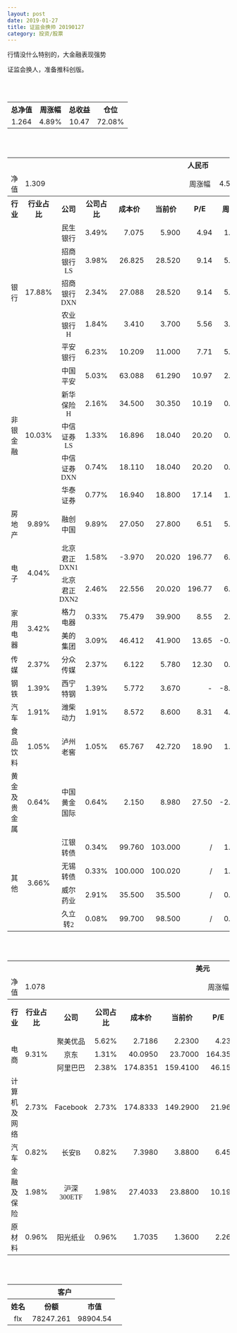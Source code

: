 ```yaml
---
layout: post
date: 2019-01-27
title: 证监会换帅 20190127
category: 投资/股票
---
```


行情没什么特别的，大金融表现强势

证监会换人，准备推科创版。

<br/>
<br/>

<table cellspacing="0" border="0">
	<tr>
		<th height="21" align="center"><font face="Noto Sans CJK SC Regular">总净值</font></th>
		<th align="center"><font face="Noto Sans CJK SC Regular">周涨幅</font></th>
		<th align="center"><font face="Noto Sans CJK SC Regular">总收益</font></th>
		<th align="center"><font face="Noto Sans CJK SC Regular">仓位</font></th>
	</tr>
	<tr>
		<td height="17" align="center" sdval="1.264" sdnum="1033;0;0.000">1.264</td>
		<td align="center" sdval="0.0489" sdnum="1033;0;0.00%">4.89%</td>
		<td align="center" sdval="10.47" sdnum="1033;0;0.00">10.47</td>
		<td align="center" sdval="0.7208" sdnum="1033;0;0.00%">72.08%</td>
	</tr>
</table>
<br />
<br />
<table>
	<tr>
		<th colspan="12"  height="21" align="center" valign="middle"><font face="Noto Sans CJK SC Regular">人民币</font></th>
		</tr>
	<tr>
		<td height="17" align="center"><font face="Noto Sans CJK SC Regular">净值</font></td>
		<td colspan="5"  align="left" valign="middle" sdval="1.309" sdnum="1033;">1.309</td>
		<td align="center"><font face="Noto Sans CJK SC Regular">周涨幅</font></td>
		<td colspan="5"  align="left" valign="middle" sdval="0.0451" sdnum="1033;0;0.00%">4.51%</td>
		</tr>
	<tr>
		<th height="21" align="center" valign="middle"><font face="Noto Sans CJK SC Regular">行业</font></th>
		<th align="center" valign="middle"><font face="Noto Sans CJK SC Regular">行业占比</font></th>
		<th align="center"><font face="Noto Sans CJK SC Regular">公司</font></th>
		<th align="center"><font face="Noto Sans CJK SC Regular">公司占比</font></th>
		<th align="center"><font face="Noto Sans CJK SC Regular">成本价</font></th>
		<th align="center"><font face="Noto Sans CJK SC Regular">当前价</font></th>
		<th align="center">P/E</th>
		<th align="center"><font face="Noto Sans CJK SC Regular">周涨幅</font></th>
		<th align="center"><font face="Noto Sans CJK SC Regular">总涨幅</font></th>
		<th align="left"><font face="Noto Sans CJK SC Regular">下一阶梯</font></th>
		<th align="left"><font face="Noto Sans CJK SC Regular">浮动止损价</font></th>
		<th align="center"><font face="Noto Sans CJK SC Regular">止损价</font></th>
	</tr>
	<tr>
		<td rowspan="5"  height="99" align="center" valign="middle"><font face="Noto Sans CJK SC Regular">银行</font></td>
		<td rowspan="5"  align="center" valign="middle" sdval="0.1788" sdnum="1033;0;0.00%">17.88%</td>
		<td align="center"><font face="Noto Sans CJK SC Regular">民生银行</font></td>
		<td align="right" sdval="0.0349" sdnum="1033;0;0.00%">3.49%</td>
		<td align="right" sdval="7.075" sdnum="1033;0;0.000">7.075</td>
		<td align="right" sdval="5.9" sdnum="1033;0;0.000">5.900</td>
		<td align="right" sdval="4.94" sdnum="1033;0;0.00">4.94</td>
		<td align="right" sdval="0.012" sdnum="1033;0;0.00%">1.20%</td>
		<td align="right" bgcolor="#CCFFCC" sdval="-0.167477738515901" sdnum="1033;0;0.00%"><font color="#006600">-16.75%</font></td>
		<td align="right" sdval="8.84375" sdnum="1033;0;0.000">8.844</td>
		<td align="right" sdval="0" sdnum="1033;0;0.000">0.000</td>
		<td align="right" sdval="0" sdnum="1033;0;0.000">0.000</td>
	</tr>
	<tr>
		<td align="center"><font face="Noto Sans CJK SC Regular">招商银行LS</font></td>
		<td align="right" sdval="0.0398" sdnum="1033;0;0.00%">3.98%</td>
		<td align="right" sdval="26.825" sdnum="1033;0;0.000">26.825</td>
		<td align="right" sdval="28.52" sdnum="1033;0;0.000">28.520</td>
		<td align="right" sdval="9.14" sdnum="1033;0;0.00">9.14</td>
		<td align="right" sdval="0.0524" sdnum="1033;0;0.00%">5.24%</td>
		<td align="right" bgcolor="#FFCCCC" sdval="0.0617873252562908" sdnum="1033;0;0.00%"><font color="#CC0000">6.18%</font></td>
		<td align="right" sdval="33.53125" sdnum="1033;0;0.000">33.531</td>
		<td align="right" sdval="0" sdnum="1033;0;0.000">0.000</td>
		<td align="right" sdval="0" sdnum="1033;0;0.000">0.000</td>
	</tr>
	<tr>
		<td align="center"><font face="Noto Sans CJK SC Regular">招商银行DXN</font></td>
		<td align="right" sdval="0.0234" sdnum="1033;0;0.00%">2.34%</td>
		<td align="right" sdval="27.088" sdnum="1033;0;0.000">27.088</td>
		<td align="right" sdval="28.52" sdnum="1033;0;0.000">28.520</td>
		<td align="right" sdval="9.14" sdnum="1033;0;0.00">9.14</td>
		<td align="right" sdval="0.0524" sdnum="1033;0;0.00%">5.24%</td>
		<td align="right" bgcolor="#FFCCCC" sdval="0.0514647371529828" sdnum="1033;0;0.00%"><font color="#CC0000">5.15%</font></td>
		<td align="right" sdval="33.86" sdnum="1033;0;0.000">33.860</td>
		<td align="right" sdval="0" sdnum="1033;0;0.000">0.000</td>
		<td align="right" sdval="0" sdnum="1033;0;0.000">0.000</td>
	</tr>
	<tr>
		<td align="center"><font face="Noto Sans CJK SC Regular">农业银行H</font></td>
		<td align="right" sdval="0.0184" sdnum="1033;0;0.00%">1.84%</td>
		<td align="right" sdval="3.41" sdnum="1033;0;0.000">3.410</td>
		<td align="right" sdval="3.7" sdnum="1033;0;0.000">3.700</td>
		<td align="right" sdval="5.56" sdnum="1033;0;0.00">5.56</td>
		<td align="right" sdval="0.0335" sdnum="1033;0;0.00%">3.35%</td>
		<td align="right" bgcolor="#FFCCCC" sdval="0.0836439882697946" sdnum="1033;0;0.00%"><font color="#CC0000">8.36%</font></td>
		<td align="right" sdval="4.2625" sdnum="1033;0;0.000">4.263</td>
		<td align="right" sdval="0" sdnum="1033;0;0.000">0.000</td>
		<td align="right" sdval="0" sdnum="1033;0;0.000">0.000</td>
	</tr>
	<tr>
		<td align="center"><font face="Noto Sans CJK SC Regular">平安银行</font></td>
		<td align="right" sdval="0.0623" sdnum="1033;0;0.00%">6.23%</td>
		<td align="right" sdval="10.209" sdnum="1033;0;0.000">10.209</td>
		<td align="right" sdval="11" sdnum="1033;0;0.000">11.000</td>
		<td align="right" sdval="7.71" sdnum="1033;0;0.00">7.71</td>
		<td align="right" sdval="0.0547" sdnum="1033;0;0.00%">5.47%</td>
		<td align="right" bgcolor="#FFCCCC" sdval="0.0760806543246155" sdnum="1033;0;0.00%"><font color="#CC0000">7.61%</font></td>
		<td align="right" sdval="12.76125" sdnum="1033;0;0.000">12.761</td>
		<td align="right" sdval="0" sdnum="1033;0;0.000">0.000</td>
		<td align="right" sdval="0" sdnum="1033;0;0.000">0.000</td>
	</tr>
	<tr>
		<td rowspan="5"  height="87" align="center" valign="middle"><font face="Noto Sans CJK SC Regular">非银金融</font></td>
		<td rowspan="5"  align="center" valign="middle" sdval="0.1003" sdnum="1033;0;0.00%">10.03%</td>
		<td align="center"><font face="Noto Sans CJK SC Regular">中国平安</font></td>
		<td align="right" sdval="0.0503" sdnum="1033;0;0.00%">5.03%</td>
		<td align="right" sdval="63.088" sdnum="1033;0;0.000">63.088</td>
		<td align="right" sdval="61.29" sdnum="1033;0;0.000">61.290</td>
		<td align="right" sdval="10.97" sdnum="1033;0;0.00">10.97</td>
		<td align="right" sdval="0.0229" sdnum="1033;0;0.00%">2.29%</td>
		<td align="right" bgcolor="#CCFFCC" sdval="-0.0298998731930004" sdnum="1033;0;0.00%"><font color="#006600">-2.99%</font></td>
		<td align="right" sdval="78.86" sdnum="1033;0;0.000">78.860</td>
		<td align="right" sdval="0" sdnum="1033;0;0.000">0.000</td>
		<td align="right" sdval="0" sdnum="1033;0;0.000">0.000</td>
	</tr>
	<tr>
		<td align="center"><font face="Noto Sans CJK SC Regular">新华保险H</font></td>
		<td align="right" sdval="0.0216" sdnum="1033;0;0.00%">2.16%</td>
		<td align="right" sdval="34.5" sdnum="1033;0;0.000">34.500</td>
		<td align="right" sdval="30.35" sdnum="1033;0;0.000">30.350</td>
		<td align="right" sdval="10.19" sdnum="1033;0;0.00">10.19</td>
		<td align="right" sdval="0.0033" sdnum="1033;0;0.00%">0.33%</td>
		<td align="right" bgcolor="#CCFFCC" sdval="-0.121689855072464" sdnum="1033;0;0.00%"><font color="#006600">-12.17%</font></td>
		<td align="right" sdval="43.125" sdnum="1033;0;0.000">43.125</td>
		<td align="right" sdval="0" sdnum="1033;0;0.000">0.000</td>
		<td align="right" sdval="0" sdnum="1033;0;0.000">0.000</td>
	</tr>
	<tr>
		<td align="center"><font face="Noto Sans CJK SC Regular">中信证券LS</font></td>
		<td align="right" sdval="0.0133" sdnum="1033;0;0.00%">1.33%</td>
		<td align="right" sdval="16.896" sdnum="1033;0;0.000">16.896</td>
		<td align="right" sdval="18.04" sdnum="1033;0;0.000">18.040</td>
		<td align="right" sdval="20.2" sdnum="1033;0;0.00">20.20</td>
		<td align="right" sdval="0.0089" sdnum="1033;0;0.00%">0.89%</td>
		<td align="right" bgcolor="#FFCCCC" sdval="0.0663083333333332" sdnum="1033;0;0.00%"><font color="#CC0000">6.63%</font></td>
		<td align="right" sdval="21.12" sdnum="1033;0;0.000">21.120</td>
		<td align="right" sdval="0" sdnum="1033;0;0.000">0.000</td>
		<td align="right" sdval="0" sdnum="1033;0;0.000">0.000</td>
	</tr>
	<tr>
		<td align="center"><font face="Noto Sans CJK SC Regular">中信证券DXN</font></td>
		<td align="right" sdval="0.0074" sdnum="1033;0;0.00%">0.74%</td>
		<td align="right" sdval="18.11" sdnum="1033;0;0.000">18.110</td>
		<td align="right" sdval="18.04" sdnum="1033;0;0.000">18.040</td>
		<td align="right" sdval="20.2" sdnum="1033;0;0.00">20.20</td>
		<td align="right" sdval="0.0089" sdnum="1033;0;0.00%">0.89%</td>
		<td align="right" bgcolor="#CCFFCC" sdval="-0.00526526780784109" sdnum="1033;0;0.00%"><font color="#006600">-0.53%</font></td>
		<td align="right" sdval="22.6375" sdnum="1033;0;0.000">22.638</td>
		<td align="right" sdval="0" sdnum="1033;0;0.000">0.000</td>
		<td align="right" sdval="0" sdnum="1033;0;0.000">0.000</td>
	</tr>
	<tr>
		<td align="center"><font face="Noto Sans CJK SC Regular">华泰证券</font></td>
		<td align="right" sdval="0.0077" sdnum="1033;0;0.00%">0.77%</td>
		<td align="right" sdval="16.94" sdnum="1033;0;0.000">16.940</td>
		<td align="right" sdval="18.8" sdnum="1033;0;0.000">18.800</td>
		<td align="right" sdval="17.14" sdnum="1033;0;0.00">17.14</td>
		<td align="right" sdval="0.0195" sdnum="1033;0;0.00%">1.95%</td>
		<td align="right" bgcolor="#FFCCCC" sdval="0.108399291617473" sdnum="1033;0;0.00%"><font color="#CC0000">10.84%</font></td>
		<td align="right" sdval="21.175" sdnum="1033;0;0.000">21.175</td>
		<td align="right" sdval="0" sdnum="1033;0;0.000">0.000</td>
		<td align="right" sdval="0" sdnum="1033;0;0.000">0.000</td>
	</tr>
	<tr>
		<td height="17" align="center" valign="middle"><font face="Noto Sans CJK SC Regular">房地产</font></td>
		<td align="center" valign="middle" sdval="0.0989" sdnum="1033;0;0.00%">9.89%</td>
		<td align="center"><font face="Noto Sans CJK SC Regular">融创中国</font></td>
		<td align="right" sdval="0.0989" sdnum="1033;0;0.00%">9.89%</td>
		<td align="right" sdval="27.05" sdnum="1033;0;0.000">27.050</td>
		<td align="right" sdval="27.8" sdnum="1033;0;0.000">27.800</td>
		<td align="right" sdval="6.51" sdnum="1033;0;0.00">6.51</td>
		<td align="right" sdval="0.055" sdnum="1033;0;0.00%">5.50%</td>
		<td align="right" bgcolor="#FFCCCC" sdval="0.0263264325323473" sdnum="1033;0;0.00%"><font color="#CC0000">2.63%</font></td>
		<td align="right" sdval="33.8125" sdnum="1033;0;0.000">33.813</td>
		<td align="right" sdval="0" sdnum="1033;0;0.000">0.000</td>
		<td align="right" sdval="0" sdnum="1033;0;0.000">0.000</td>
	</tr>
	<tr>
		<td rowspan="2"  height="43" align="center" valign="middle"><font face="Noto Sans CJK SC Regular">电子</font></td>
		<td rowspan="2"  align="center" valign="middle" sdval="0.0404" sdnum="1033;0;0.00%">4.04%</td>
		<td align="center"><font face="Noto Sans CJK SC Regular">北京君正DXN1</font></td>
		<td align="right" sdval="0.0158" sdnum="1033;0;0.00%">1.58%</td>
		<td align="right" sdval="-3.97" sdnum="1033;0;0.000">-3.970</td>
		<td align="right" sdval="20.02" sdnum="1033;0;0.000">20.020</td>
		<td align="right" sdval="196.77" sdnum="1033;0;0.00">196.77</td>
		<td align="right" sdval="0.0615" sdnum="1033;0;0.00%">6.15%</td>
		<td align="right" bgcolor="#FFCCCC" sdval="23.99" sdnum="1033;0;0.00%"><font color="#CC0000">2399.00%</font></td>
		<td align="right" bgcolor="#CCFFCC" sdval="28.421709430404" sdnum="1033;0;0.000"><font color="#006600">28.422</font></td>
		<td align="right" bgcolor="#FFCCCC" sdval="20.9183781407773" sdnum="1033;0;0.000"><font color="#CC0000">20.918</font></td>
		<td align="right" sdval="0" sdnum="1033;0;0.000">0.000</td>
	</tr>
	<tr>
		<td align="center"><font face="Noto Sans CJK SC Regular">北京君正DXN2</font></td>
		<td align="right" sdval="0.0246" sdnum="1033;0;0.00%">2.46%</td>
		<td align="right" sdval="22.556" sdnum="1033;0;0.000">22.556</td>
		<td align="right" sdval="20.02" sdnum="1033;0;0.000">20.020</td>
		<td align="right" sdval="196.77" sdnum="1033;0;0.00">196.77</td>
		<td align="right" sdval="0.0615" sdnum="1033;0;0.00%">6.15%</td>
		<td align="right" bgcolor="#CCFFCC" sdval="-0.113831282142224" sdnum="1033;0;0.00%"><font color="#006600">-11.38%</font></td>
		<td align="right" sdval="28.195" sdnum="1033;0;0.000">28.195</td>
		<td align="right" sdval="0" sdnum="1033;0;0.000">0.000</td>
		<td align="right" sdval="0" sdnum="1033;0;0.000">0.000</td>
	</tr>
	<tr>
		<td rowspan="2"  height="34" align="center" valign="middle"><font face="Noto Sans CJK SC Regular">家用电器</font></td>
		<td rowspan="2"  align="center" valign="middle" sdval="0.0342" sdnum="1033;0;0.00%">3.42%</td>
		<td align="center"><font face="Noto Sans CJK SC Regular">格力电器</font></td>
		<td align="right" sdval="0.0033" sdnum="1033;0;0.00%">0.33%</td>
		<td align="right" sdval="75.479" sdnum="1033;0;0.000">75.479</td>
		<td align="right" sdval="39.9" sdnum="1033;0;0.000">39.900</td>
		<td align="right" sdval="8.55" sdnum="1033;0;0.00">8.55</td>
		<td align="right" sdval="0.0239" sdnum="1033;0;0.00%">2.39%</td>
		<td align="right" bgcolor="#CCFFCC" sdval="-0.472776144358033" sdnum="1033;0;0.00%"><font color="#006600">-47.28%</font></td>
		<td align="right" sdval="94.34875" sdnum="1033;0;0.000">94.349</td>
		<td align="right" sdval="0" sdnum="1033;0;0.000">0.000</td>
		<td align="right" sdval="0" sdnum="1033;0;0.000">0.000</td>
	</tr>
	<tr>
		<td align="center"><font face="Noto Sans CJK SC Regular">美的集团</font></td>
		<td align="right" sdval="0.0309" sdnum="1033;0;0.00%">3.09%</td>
		<td align="right" sdval="46.412" sdnum="1033;0;0.000">46.412</td>
		<td align="right" sdval="41.9" sdnum="1033;0;0.000">41.900</td>
		<td align="right" sdval="13.65" sdnum="1033;0;0.00">13.65</td>
		<td align="right" sdval="-0.0043" sdnum="1033;0;0.00%">-0.43%</td>
		<td align="right" bgcolor="#CCFFCC" sdval="-0.0986162371800398" sdnum="1033;0;0.00%"><font color="#006600">-9.86%</font></td>
		<td align="right" sdval="58.015" sdnum="1033;0;0.000">58.015</td>
		<td align="right" sdval="0" sdnum="1033;0;0.000">0.000</td>
		<td align="right" sdval="0" sdnum="1033;0;0.000">0.000</td>
	</tr>
	<tr>
		<td height="17" align="center" valign="middle"><font face="Noto Sans CJK SC Regular">传媒</font></td>
		<td align="center" valign="middle" sdval="0.0237" sdnum="1033;0;0.00%">2.37%</td>
		<td align="center"><font face="Noto Sans CJK SC Regular">分众传媒</font></td>
		<td align="right" sdval="0.0237" sdnum="1033;0;0.00%">2.37%</td>
		<td align="right" sdval="6.122" sdnum="1033;0;0.000">6.122</td>
		<td align="right" sdval="5.78" sdnum="1033;0;0.000">5.780</td>
		<td align="right" sdval="12.3" sdnum="1033;0;0.00">12.30</td>
		<td align="right" sdval="0.0035" sdnum="1033;0;0.00%">0.35%</td>
		<td align="right" bgcolor="#CCFFCC" sdval="-0.0572640967004248" sdnum="1033;0;0.00%"><font color="#006600">-5.73%</font></td>
		<td align="right" sdval="7.6525" sdnum="1033;0;0.000">7.653</td>
		<td align="right" sdval="0" sdnum="1033;0;0.000">0.000</td>
		<td align="right" sdval="0" sdnum="1033;0;0.000">0.000</td>
	</tr>
	<tr>
		<td height="17" align="center"><font face="Noto Sans CJK SC Regular">钢铁</font></td>
		<td align="center" valign="middle" sdval="0.0139" sdnum="1033;0;0.00%">1.39%</td>
		<td align="center"><font face="Noto Sans CJK SC Regular">西宁特钢</font></td>
		<td align="right" sdval="0.0139" sdnum="1033;0;0.00%">1.39%</td>
		<td align="right" sdval="5.772" sdnum="1033;0;0.000">5.772</td>
		<td align="right" sdval="3.67" sdnum="1033;0;0.000">3.670</td>
		<td align="right" sdnum="1033;0;0.00">-</td>
		<td align="right" sdval="-0.0871" sdnum="1033;0;0.00%">-8.71%</td>
		<td align="right" bgcolor="#CCFFCC" sdval="-0.365571864171864" sdnum="1033;0;0.00%"><font color="#006600">-36.56%</font></td>
		<td align="right" sdval="7.215" sdnum="1033;0;0.000">7.215</td>
		<td align="right" sdval="0" sdnum="1033;0;0.000">0.000</td>
		<td align="right" sdval="0" sdnum="1033;0;0.000">0.000</td>
	</tr>
	<tr>
		<td height="17" align="center" valign="middle"><font face="Noto Sans CJK SC Regular">汽车</font></td>
		<td align="center" valign="middle" sdval="0.0191" sdnum="1033;0;0.00%">1.91%</td>
		<td align="center"><font face="Noto Sans CJK SC Regular">潍柴动力</font></td>
		<td align="right" sdval="0.0191" sdnum="1033;0;0.00%">1.91%</td>
		<td align="right" sdval="8.572" sdnum="1033;0;0.000">8.572</td>
		<td align="right" sdval="8.6" sdnum="1033;0;0.000">8.600</td>
		<td align="right" sdval="8.31" sdnum="1033;0;0.00">8.31</td>
		<td align="right" sdval="0.045" sdnum="1033;0;0.00%">4.50%</td>
		<td align="right" bgcolor="#FFCCCC" sdval="0.00186644890340637" sdnum="1033;0;0.00%"><font color="#CC0000">0.19%</font></td>
		<td align="right" sdval="10.715" sdnum="1033;0;0.000">10.715</td>
		<td align="right" sdval="0" sdnum="1033;0;0.000">0.000</td>
		<td align="right" sdval="0" sdnum="1033;0;0.000">0.000</td>
	</tr>
	<tr>
		<td height="17" align="center"><font face="Noto Sans CJK SC Regular">食品饮料</font></td>
		<td align="center" valign="middle" sdval="0.0105" sdnum="1033;0;0.00%">1.05%</td>
		<td align="center"><font face="Noto Sans CJK SC Regular">泸州老窖</font></td>
		<td align="right" sdval="0.0105" sdnum="1033;0;0.00%">1.05%</td>
		<td align="right" sdval="65.767" sdnum="1033;0;0.000">65.767</td>
		<td align="right" sdval="42.72" sdnum="1033;0;0.000">42.720</td>
		<td align="right" sdval="18.9" sdnum="1033;0;0.00">18.90</td>
		<td align="right" sdval="0.0123" sdnum="1033;0;0.00%">1.23%</td>
		<td align="right" bgcolor="#CCFFCC" sdval="-0.351834108291392" sdnum="1033;0;0.00%"><font color="#006600">-35.18%</font></td>
		<td align="right" sdval="82.20875" sdnum="1033;0;0.000">82.209</td>
		<td align="right" sdval="0" sdnum="1033;0;0.000">0.000</td>
		<td align="right" sdval="0" sdnum="1033;0;0.000">0.000</td>
	</tr>
	<tr>
		<td height="17" align="center"><font face="Noto Sans CJK SC Regular">黄金及贵金属</font></td>
		<td align="center" valign="middle" sdval="0.0064" sdnum="1033;0;0.00%">0.64%</td>
		<td align="center"><font face="Noto Sans CJK SC Regular">中国黄金国际</font></td>
		<td align="right" sdval="0.0064" sdnum="1033;0;0.00%">0.64%</td>
		<td align="right" sdval="2.15" sdnum="1033;0;0.000">2.150</td>
		<td align="right" sdval="8.98" sdnum="1033;0;0.000">8.980</td>
		<td align="right" sdval="27.5" sdnum="1033;0;0.00">27.50</td>
		<td align="right" sdval="-0.026" sdnum="1033;0;0.00%">-2.60%</td>
		<td align="right" bgcolor="#FFCCCC" sdval="3.17534418604651" sdnum="1033;0;0.00%"><font color="#CC0000">317.53%</font></td>
		<td align="right" bgcolor="#CCFFCC" sdval="10.2519989013672" sdnum="1033;0;0.000"><font color="#006600">10.252</font></td>
		<td align="right" bgcolor="#FFCCCC" sdval="7.54547119140625" sdnum="1033;0;0.000"><font color="#CC0000">7.545</font></td>
		<td align="right" sdval="0" sdnum="1033;0;0.000">0.000</td>
	</tr>
	<tr>
		<td rowspan="4"  height="72" align="center" valign="middle"><font face="Noto Sans CJK SC Regular">其他</font></td>
		<td rowspan="4"  align="center" valign="middle" sdval="0.0366" sdnum="1033;0;0.00%">3.66%</td>
		<td align="center"><font face="Noto Sans CJK SC Regular"> 江银转债</font></td>
		<td align="right" sdval="0.0034" sdnum="1033;0;0.00%">0.34%</td>
		<td align="right" sdval="99.76" sdnum="1033;0;0.000">99.760</td>
		<td align="right" sdval="103" sdnum="1033;0;0.000">103.000</td>
		<td align="right" sdnum="1033;0;0.00">/</td>
		<td align="right" sdval="0.0169" sdnum="1033;0;0.00%">1.69%</td>
		<td align="right" bgcolor="#FFCCCC" sdval="0.031077947072975" sdnum="1033;0;0.00%"><font color="#CC0000">3.11%</font></td>
		<td align="right" sdval="124.7" sdnum="1033;0;0.000">124.700</td>
		<td align="right" sdval="0" sdnum="1033;0;0.000">0.000</td>
		<td align="right" sdval="0" sdnum="1033;0;0.000">0.000</td>
	</tr>
	<tr>
		<td align="center"><font face="Noto Sans CJK SC Regular">无锡转债</font></td>
		<td align="right" sdval="0.0033" sdnum="1033;0;0.00%">0.33%</td>
		<td align="right" sdval="100" sdnum="1033;0;0.000">100.000</td>
		<td align="right" sdval="100.02" sdnum="1033;0;0.000">100.020</td>
		<td align="right" sdnum="1033;0;0.00">/</td>
		<td align="right" sdval="0.0123" sdnum="1033;0;0.00%">1.23%</td>
		<td align="right" bgcolor="#CCFFCC" sdval="-0.00120000000000009" sdnum="1033;0;0.00%"><font color="#006600">-0.12%</font></td>
		<td align="right" sdval="125" sdnum="1033;0;0.000">125.000</td>
		<td align="right" sdval="0" sdnum="1033;0;0.000">0.000</td>
		<td align="right" sdval="0" sdnum="1033;0;0.000">0.000</td>
	</tr>
	<tr>
		<td align="center"><font face="Noto Sans CJK SC Regular">威尔药业</font></td>
		<td align="right" sdval="0.0291" sdnum="1033;0;0.00%">2.91%</td>
		<td align="right" sdval="35.5" sdnum="1033;0;0.000">35.500</td>
		<td align="right" sdval="35.5" sdnum="1033;0;0.000">35.500</td>
		<td align="right" sdnum="1033;0;0.00">/</td>
		<td align="right" sdval="0" sdnum="1033;0;0.00%">0.00%</td>
		<td align="right" bgcolor="#CCFFCC" sdval="-0.00140000000000007" sdnum="1033;0;0.00%"><font color="#006600">-0.14%</font></td>
		<td align="right" sdval="44.375" sdnum="1033;0;0.000">44.375</td>
		<td align="right" sdval="0" sdnum="1033;0;0.000">0.000</td>
		<td align="right" sdval="0" sdnum="1033;0;0.000">0.000</td>
	</tr>
	<tr>
		<td align="center"><font face="Noto Sans CJK SC Regular">久立转2</font></td>
		<td align="right" sdval="0.0008" sdnum="1033;0;0.00%">0.08%</td>
		<td align="right" sdval="99.7" sdnum="1033;0;0.000">99.700</td>
		<td align="right" sdval="98.5" sdnum="1033;0;0.000">98.500</td>
		<td align="right" sdnum="1033;0;0.00">/</td>
		<td align="right" sdval="0.0012" sdnum="1033;0;0.00%">0.12%</td>
		<td align="right" bgcolor="#CCFFCC" sdval="-0.013436108324975" sdnum="1033;0;0.00%"><font color="#006600">-1.34%</font></td>
		<td align="right" sdval="124.625" sdnum="1033;0;0.000">124.625</td>
		<td align="right" sdval="0" sdnum="1033;0;0.000">0.000</td>
		<td align="right" sdval="0" sdnum="1033;0;0.000">0.000</td>
	</tr>
</table>
<br />
<br />
<table>
	<tr>
		<th colspan="12"  height="21" align="center" valign="middle"><font face="Noto Sans CJK SC Regular">美元</font></th>
		</tr>
	<tr>
		<td height="17" align="center"><font face="Noto Sans CJK SC Regular">净值</font></td>
		<td colspan="5"  align="left" valign="middle" sdval="1.078" sdnum="1033;">1.078</td>
		<td align="center"><font face="Noto Sans CJK SC Regular">周涨幅</font></td>
		<td colspan="5"  align="left" valign="middle" sdval="0.0692" sdnum="1033;0;0.00%">6.92%</td>
		</tr>
	<tr>
		<th height="22" align="center" valign="middle"><font face="Noto Sans CJK SC Regular">行业</font></th>
		<th align="center" valign="middle"><font face="Noto Sans CJK SC Regular">行业占比</font></th>
		<th align="center"><font face="Noto Sans CJK SC Regular">公司</font></th>
		<th align="center"><font face="Noto Sans CJK SC Regular">公司占比</font></th>
		<th align="center"><font face="Noto Sans CJK SC Regular">成本价</font></th>
		<th align="center"><font face="Noto Sans CJK SC Regular">当前价</font></th>
		<th align="center">P/E</th>
		<th align="center"><font face="Noto Sans CJK SC Regular">周涨幅</font></th>
		<th align="center"><font face="Noto Sans CJK SC Regular">总涨幅</font></th>
		<th align="left"><font face="Noto Sans CJK SC Regular">下一阶梯</font></th>
		<th align="left"><font face="Noto Sans CJK SC Regular">浮动止损价</font></th>
		<th align="center"><font face="Noto Sans CJK SC Regular">止损价</font></th>
	</tr>
	<tr>
		<td rowspan="3"  height="51" align="center" valign="middle"><font face="Noto Sans CJK SC Regular">电商</font></td>
		<td rowspan="3"  align="center" valign="middle" sdval="0.0931" sdnum="1033;0;0.00%">9.31%</td>
		<td align="center" sdnum="1033;0;0.00%"><font face="Noto Sans CJK SC Regular">聚美优品</font></td>
		<td align="right" sdval="0.0562" sdnum="1033;0;0.00%">5.62%</td>
		<td align="right" sdval="2.7186" sdnum="1033;0;0.0000">2.7186</td>
		<td align="right" sdval="2.23" sdnum="1033;0;0.0000">2.2300</td>
		<td align="right" sdval="4.23" sdnum="1033;0;0.00">4.23</td>
		<td align="right" sdval="0.0136" sdnum="1033;0;0.00%">1.36%</td>
		<td align="right" bgcolor="#CCFFCC" sdval="-0.181124858382991" sdnum="1033;0;0.00%"><font color="#006600">-18.11%</font></td>
		<td align="right" sdval="3.39825" sdnum="1033;0;0.000">3.398</td>
		<td align="right" sdval="0" sdnum="1033;0;0.000">0.000</td>
		<td align="right" sdval="0" sdnum="1033;0;0.000">0.000</td>
	</tr>
	<tr>
		<td align="center" sdnum="1033;0;0.00%"><font face="Noto Sans CJK SC Regular">京东</font></td>
		<td align="right" sdval="0.0131" sdnum="1033;0;0.00%">1.31%</td>
		<td align="right" sdval="40.095" sdnum="1033;0;0.0000">40.0950</td>
		<td align="right" sdval="23.7" sdnum="1033;0;0.0000">23.7000</td>
		<td align="right" sdval="164.35" sdnum="1033;0;0.00">164.35</td>
		<td align="right" sdval="0.0159" sdnum="1033;0;0.00%">1.59%</td>
		<td align="right" bgcolor="#CCFFCC" sdval="-0.410303853348298" sdnum="1033;0;0.00%"><font color="#006600">-41.03%</font></td>
		<td align="right" sdval="50.11875" sdnum="1033;0;0.000">50.119</td>
		<td align="right" sdval="0" sdnum="1033;0;0.000">0.000</td>
		<td align="right" sdval="0" sdnum="1033;0;0.000">0.000</td>
	</tr>
	<tr>
		<td align="center" sdnum="1033;0;0.00%"><font face="Noto Sans CJK SC Regular">阿里巴巴</font></td>
		<td align="right" sdval="0.0238" sdnum="1033;0;0.00%">2.38%</td>
		<td align="right" sdval="174.8351" sdnum="1033;0;0.0000">174.8351</td>
		<td align="right" sdval="159.41" sdnum="1033;0;0.0000">159.4100</td>
		<td align="right" sdval="46.15" sdnum="1033;0;0.00">46.15</td>
		<td align="right" sdval="0.0139" sdnum="1033;0;0.00%">1.39%</td>
		<td align="right" bgcolor="#CCFFCC" sdval="-0.089626563201554" sdnum="1033;0;0.00%"><font color="#006600">-8.96%</font></td>
		<td align="right" sdval="218.543875" sdnum="1033;0;0.000">218.544</td>
		<td align="right" sdval="0" sdnum="1033;0;0.000">0.000</td>
		<td align="right" sdval="0" sdnum="1033;0;0.000">0.000</td>
	</tr>
	<tr>
		<td height="17" align="center"><font face="Noto Sans CJK SC Regular">计算机及网络</font></td>
		<td align="center" sdval="0.0273" sdnum="1033;0;0.00%">2.73%</td>
		<td align="center" sdnum="1033;0;0.00%">Facebook</td>
		<td align="right" sdval="0.0273" sdnum="1033;0;0.00%">2.73%</td>
		<td align="right" sdval="174.8333" sdnum="1033;0;0.0000">174.8333</td>
		<td align="right" sdval="149.29" sdnum="1033;0;0.0000">149.2900</td>
		<td align="right" sdval="21.96" sdnum="1033;0;0.00">21.96</td>
		<td align="right" sdval="-0.0069" sdnum="1033;0;0.00%">-0.69%</td>
		<td align="right" bgcolor="#CCFFCC" sdval="-0.147500885815231" sdnum="1033;0;0.00%"><font color="#006600">-14.75%</font></td>
		<td align="right" sdval="218.541625" sdnum="1033;0;0.000">218.542</td>
		<td align="right" sdval="0" sdnum="1033;0;0.000">0.000</td>
		<td align="right" sdval="0" sdnum="1033;0;0.000">0.000</td>
	</tr>
	<tr>
		<td height="22" align="center" valign="middle"><font face="Noto Sans CJK SC Regular">汽车</font></td>
		<td align="center" sdval="0.0082" sdnum="1033;0;0.00%">0.82%</td>
		<td align="center" sdnum="1033;0;0.00%"><font face="Noto Sans CJK SC Regular">长安B</font></td>
		<td align="right" sdval="0.0082" sdnum="1033;0;0.00%">0.82%</td>
		<td align="right" sdval="7.398" sdnum="1033;0;0.0000">7.3980</td>
		<td align="right" sdval="3.88" sdnum="1033;0;0.0000">3.8800</td>
		<td align="right" sdval="6.45" sdnum="1033;0;0.00">6.45</td>
		<td align="right" sdval="0.0211" sdnum="1033;0;0.00%">2.11%</td>
		<td align="right" bgcolor="#CCFFCC" sdval="-0.476933928088673" sdnum="1033;0;0.00%"><font color="#006600">-47.69%</font></td>
		<td align="right" sdval="9.2475" sdnum="1033;0;0.000">9.248</td>
		<td align="right" sdval="0" sdnum="1033;0;0.000">0.000</td>
		<td align="right" sdval="0" sdnum="1033;0;0.000">0.000</td>
	</tr>
	<tr>
		<td height="22" align="center"><font face="Noto Sans CJK SC Regular"> 金融及保险</font></td>
		<td align="center" sdval="0.0198" sdnum="1033;0;0.00%">1.98%</td>
		<td align="center" sdnum="1033;0;0.00%"><font face="Noto Sans CJK SC Regular">沪深300ETF</font></td>
		<td align="right" sdval="0.0198" sdnum="1033;0;0.00%">1.98%</td>
		<td align="right" sdval="27.4033" sdnum="1033;0;0.0000">27.4033</td>
		<td align="right" sdval="23.88" sdnum="1033;0;0.0000">23.8800</td>
		<td align="right" sdval="10.19" sdnum="1033;0;0.00">10.19</td>
		<td align="right" sdval="0.0149" sdnum="1033;0;0.00%">1.49%</td>
		<td align="right" bgcolor="#CCFFCC" sdval="-0.129972106279171" sdnum="1033;0;0.00%"><font color="#006600">-13.00%</font></td>
		<td align="right" sdval="34.254125" sdnum="1033;0;0.000">34.254</td>
		<td align="right" sdval="0" sdnum="1033;0;0.000">0.000</td>
		<td align="right" sdval="0" sdnum="1033;0;0.000">0.000</td>
	</tr>
	<tr>
		<td height="17" align="center"><font face="Noto Sans CJK SC Regular">原材料</font></td>
		<td align="center" sdval="0.0096" sdnum="1033;0;0.00%">0.96%</td>
		<td align="center" sdnum="1033;0;0.00%"><font face="Noto Sans CJK SC Regular">阳光纸业</font></td>
		<td align="right" sdval="0.0096" sdnum="1033;0;0.00%">0.96%</td>
		<td align="right" sdval="1.7035" sdnum="1033;0;0.0000">1.7035</td>
		<td align="right" sdval="1.36" sdnum="1033;0;0.0000">1.3600</td>
		<td align="right" sdval="2.26" sdnum="1033;0;0.00">2.26</td>
		<td align="right" sdval="0.0149" sdnum="1033;0;0.00%">1.49%</td>
		<td align="right" bgcolor="#CCFFCC" sdval="-0.203043674787203" sdnum="1033;0;0.00%"><font color="#006600">-20.30%</font></td>
		<td align="right" sdval="2.129375" sdnum="1033;0;0.000">2.129</td>
		<td align="right" sdval="0" sdnum="1033;0;0.000">0.000</td>
		<td align="right" sdval="0" sdnum="1033;0;0.000">0.000</td>
	</tr>
</table>
<br />
<br />
<table>
	<tr>
		<th colspan="12"  height="21" align="center" valign="middle"><font face="Noto Sans CJK SC Regular">客户</font></th>
		</tr>
	<tr>
		<th height="21" align="center"><font face="Noto Sans CJK SC Regular">姓名</font></th>
		<th align="center"><font face="Noto Sans CJK SC Regular">份额</font></th>
		<th align="center"><font face="Noto Sans CJK SC Regular">市值</font></th>
		<td align="left"><br></td>
	</tr>
	<tr>
		<td height="17" align="center">flx</td>
		<td align="center" sdval="78247.261" sdnum="1033;">78247.261</td>
		<td align="center" sdval="98904.537904" sdnum="1033;0;0.00">98904.54</td>
		<td align="left"><br></td>
	</tr>
</table>
